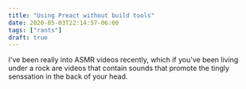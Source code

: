 ```yaml
---
title: "Using Preact without build tools"
date: 2020-05-03T22:14:57-06:00
tags: ["rants"]
draft: true
---
```


I've been really into ASMR videos recently, which if you've been living under a rock are videos that contain sounds that promote the tingly senssation in the back of your head. 
